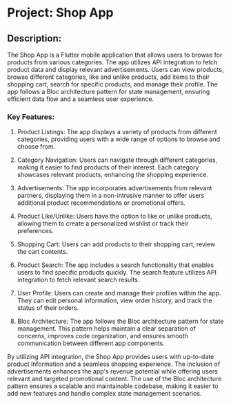 # Project: Shop App

## Description:
The Shop App is a Flutter mobile application that allows users to browse for products from various categories. The app utilizes API integration to fetch product data and display relevant advertisements. Users can view products, browse different categories, like and unlike products, add items to their shopping cart, search for specific products, and manage their profile. The app follows a Bloc architecture pattern for state management, ensuring efficient data flow and a seamless user experience.

### Key Features:
1. Product Listings: The app displays a variety of products from different categories, providing users with a wide range of options to browse and choose from.

2. Category Navigation: Users can navigate through different categories, making it easier to find products of their interest. Each category showcases relevant products, enhancing the shopping experience.

3. Advertisements: The app incorporates advertisements from relevant partners, displaying them in a non-intrusive manner to offer users additional product recommendations or promotional offers.

4. Product Like/Unlike: Users have the option to like or unlike products, allowing them to create a personalized wishlist or track their preferences.

5. Shopping Cart: Users can add products to their shopping cart, review the cart contents.

6. Product Search: The app includes a search functionality that enables users to find specific products quickly. The search feature utilizes API integration to fetch relevant search results.

7. User Profile: Users can create and manage their profiles within the app. They can edit personal information, view order history, and track the status of their orders.

8. Bloc Architecture: The app follows the Bloc architecture pattern for state management. This pattern helps maintain a clear separation of concerns, improves code organization, and ensures smooth communication between different app components.

By utilizing API integration, the Shop App provides users with up-to-date product information and a seamless shopping experience. The inclusion of advertisements enhances the app's revenue potential while offering users relevant and targeted promotional content. The use of the Bloc architecture pattern ensures a scalable and maintainable codebase, making it easier to add new features and handle complex state management scenarios.
